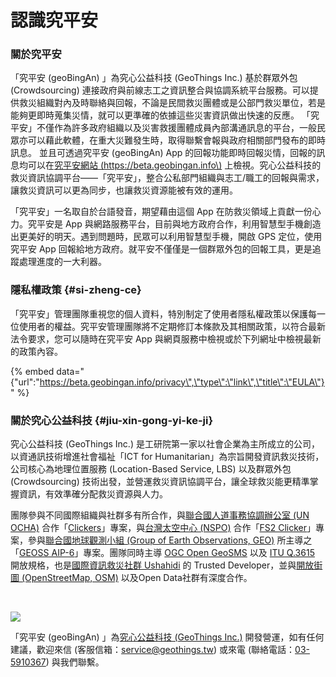 # 認識究平安

### 關於究平安

「究平安 \(geoBingAn\) 」為究心公益科技 \(GeoThings Inc.\) 基於群眾外包 \(Crowdsourcing\) 連接政府與前線志工之資訊整合與協調系統平台服務。可以提供救災組織對內及時聯絡與回報，不論是民間救災團體或是公部門救災單位，若是能夠更即時蒐集災情，就可以更準確的依據這些災害資訊做出快速的反應。 「究平安」不僅作為許多政府組織以及災害救援團體成員內部溝通訊息的平台，一般民眾亦可以藉此軟體，在重大災難發生時，取得聯繫會報與政府相關部門發布的即時訊息。 並且可透過究平安 \(geoBingAn\) App 的回報功能即時回報災情，回報的訊息均可以在[究平安網站 \(https://beta.geobingan.info\)](https://beta.geobingan.info) 上檢視。究心公益科技的救災資訊協調平台——「究平安」，整合公私部門組織與志工/職工的回報與需求，讓救災資訊可以更為同步，也讓救災資源能被有效的運用。

「究平安」一名取自於台語發音，期望藉由這個 App 在防救災領域上貢獻一份心力。究平安是 App 與網路服務平台，目前與地方政府合作，利用智慧型手機創造出更美好的明天。遇到問題時，民眾可以利用智慧型手機，開啟 GPS 定位，使用究平安 App 回報給地方政府。就平安不僅僅是一個群眾外包的回報工具，更是追蹤處理進度的一大利器。

### 隱私權政策 {#si-zheng-ce}

「究平安」管理團隊重視您的個人資料，特別制定了使用者隱私權政策以保護每一位使用者的權益。究平安管理團隊將不定期修訂本條款及其相關政策，以符合最新法令要求，您可以隨時在究平安 App 與網頁服務中檢視或於下列網址中檢視最新的政策內容。

{% embed data="{\"url\":\"https://beta.geobingan.info/privacy\",\"type\":\"link\",\"title\":\"EULA\"}" %}

### 關於究心公益科技 {#jiu-xin-gong-yi-ke-ji}

究心公益科技 \(GeoThings Inc.\) 是工研院第一家以社會企業為主所成立的公司，以資通訊技術增進社會福祉「ICT for Humanitarian」為宗旨開發資訊救災技術，公司核心為地理位置服務 \(Location-Based Service, LBS\) 以及群眾外包 \(Crowdsourcing\) 技術出發，並營運救災資訊協調平台，讓全球救災能更精準掌握資訊，有效準確分配救災資源與人力。

團隊參與不同國際組織與社群多有所合作，與[聯合國人道事務協調辦公室 \(UN OCHA\)](http://www.unocha.org/) 合作「[Clickers](https://play.google.com/store/apps/details?id=tw.org.geothings.clickers)」專案，與[台灣太空中心 \(NSPO\)](http://www.nspo.narl.org.tw/tw2015/index.shtml) 合作「[FS2 Clicker](http://fs2.geothings.tw/)」專案，參與[聯合國地球觀測小組 \(Group of Earth Observations, GEO\)](http://www.earthobservations.org/index.php) 所主導之「[GEOSS AIP-6](http://www.ogcnetwork.net/pub/ogcnetwork/GEOSS/AIP6/index.html)」專案。團隊同時主導 [OGC Open GeoSMS](http://www.opengeospatial.org/standards/opengeosms) 以及 [ITU Q.3615](http://www.itu.int/itu-t/workprog/wp_item.aspx?isn=9659) 開放規格，也是[國際資訊救災社群 Ushahidi](https://www.ushahidi.com/) 的 Trusted Developer，並與[開放街圖 \(OpenStreetMap, OSM\)](http://openstreetmap.org/) 以及Open Data社群有深度合作。

​​

![](https://blobscdn.gitbook.com/v0/b/gitbook-28427.appspot.com/o/assets%2F-LGdX01b2VPt4c2UIx-N%2F-LGdhqQcjDGjDqcn87i9%2F-LGdizlQbLxyp0tIOg51%2F01-100.png?alt=media&token=1f91f433-58fb-4259-9479-b51f2c22da17)

「究平安 \(geoBingAn\) 」為[究心公益科技 \(GeoThings Inc.\)](http://geothings.tw) 開發營運，如有任何建議，歡迎來信 \(客服信箱：[service@geothings.tw](mailto:service@geothings.tw)\) 或來電 \(聯絡電話：[03-5910367](tel:035910367)\) 與我們聯繫。

